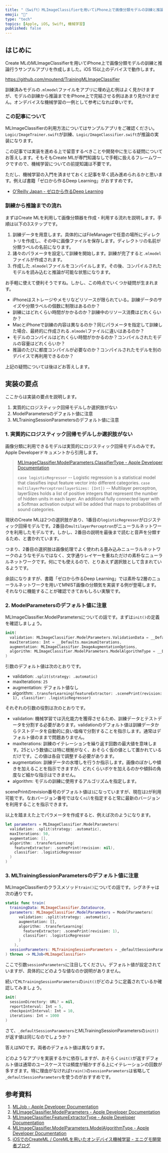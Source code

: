 ```yaml
---
title: "（Swift）MLImageClassifierを用いてiPhone上で画像分類モデルの訓練と推論を行う"
emoji: "📝"
type: "tech"
topics: [Apple, iOS, Swift, 機械学習]
published: false
---
```

## はじめに

Create MLのMLImageClassifierを用いてiPhone上で画像分類モデルの訓練と推論行うサンプルアプリを作成しました。iOS 15以上のデバイスで動作します。

https://github.com/moutend/TrainingMLImageClassifier

訓練済みモデルの`.mlmodel`ファイルをアプリに埋め込む例はよく見かけますが、モデルの訓練から推論までをiPhone上で完結させる例はあまり見かけません。オンデバイスな機械学習の一例として参考になれば幸いです。

### この記事について

MLImageClassifierの利用方法についてはサンプルアプリをご確認ください。`Logic/ImageTrainer.swift`が訓練、`Logic/ImageClassifier.swift`が推論の実装になります。

この記事では実装を進める上で留意するべきことや開発中に生じる疑問についてお答えします。そもそもCreate MLが専門知識なしで手軽に扱えるフレームワークですので、機械学習についての前提知識は不要です。

ただし、機械学習の入門を済ませておくと記事を早く読み進められるかと思います。例えば書籍「ゼロから作るDeep Learning」がおすすめです。

- [O'Reilly Japan - ゼロから作るDeep Learning](https://www.oreilly.co.jp/books/9784873117584/)

### 訓練から推論までの流れ

まずはCreate MLを利用して画像分類器を作成・利用する流れを説明します。手順は以下の3ステップです。

1. 訓練データを用意します。具体的にはFileManagerで任意の場所にディレクトリを作成し、その中に画像ファイルを保存します。ディレクトリの名前が分類ラベルの名前になります。
2. 諸々のパラメータを設定して訓練を開始します。訓練が完了すると`.mlmodel`ファイルが作成されます。
3. 作成した`.mlmodel`ファイルをコンパイルします。その後、コンパイルされたモデルを読み込むと推論が可能な状態になります。

お手軽に使えて便利そうですね。しかし、この時点でいくつか疑問が生まれます。

- iPhoneはストレージやメモリなどリソースが限られている。訓練データのサイズや分類ラベルの個数に制限はあるのか？
- 訓練にはどれくらい時間がかかるのか？訓練中のリソース消費はどれくらいか？
- MacとiPhoneで訓練の内容は異なるのか？同じパラメータを指定して訓練した場合、最終的に作成される`.mlmodel`ファイルに違いはあるのか？
- モデルのコンパイルはどれくらい時間がかかるのか？コンパイルされたモデルの容量はどれくらいか？
- 推論のたびに都度コンパイルが必要なのか？コンパイルされたモデルを別のデバイスで再利用できるのか？

上記の疑問については後ほどお答えします。

## 実装の要点

ここからは実装の要点を説明します。

1. 実質的にロジスティック回帰モデルしか選択肢がない
2. ModelParametersのデフォルト値に注意
3. MLTrainingSessionParametersのデフォルト値に注意

### 1. 実質的にロジスティック回帰モデルしか選択肢がない

画像分類に利用できるモデルは実質的にロジスティック回帰モデルのみです。Apple Developerドキュメントから引用します。

> [MLImageClassifier.ModelParameters.ClassifierType - Apple Developer Documentation](https://developer.apple.com/documentation/createml/mlimageclassifier/modelparameters-swift.struct/classifiertype)
> 
> `case logisticRegressor` -- Logistic regression is a statistical model that classifies input feature vector into different categories.
> `case multilayerPerceptron(layerSizes: [Int])` -- Multilayer perceptron, layerSizes holds a list of positive integers that represent the number of hidden units in each layer. An additional fully connected layer with a Softmax activation output will be added that maps to probabilities of sound categories.

現状のCreate MLは2つの選択肢があり、1番目の`logisticRegressor`がロジスティック回帰モデルです。2番目の`multilayerPerceptron`がニューラルネットワークを利用したモデルです。しかし、2番目の説明を最後まで読むと音声を分類するため、と書かれています。

つまり、2番目の選択肢は画像処理でよく使われる畳み込みニューラルネットワークのようなモデルではなく、文字通りレイヤーを重ねただけの素朴なニューラルネットワークです。何にでも使えるので、とりあえず選択肢として含まれているようです。

余談になりますが、書籍「ゼロから作るDeep Learning」では素朴な2層のニューラルネットワークを用いてMNIST画像の分類気を実装する例が登場します。それなりに機能することが確認できておもしろい実験です。

### 2. ModelParametersのデフォルト値に注意

MLImageClassifier.ModelParametersについての話です。まずは`init()`の定義を確認しましょう。

```swift
init(
  validation: MLImageClassifier.ModelParameters.ValidationData = __Defaults.validation,
  maxIterations: Int = __Defaults.maximumIterations,
  augmentation: MLImageClassifier.ImageAugmentationOptions,
  algorithm: MLImageClassifier.ModelParameters.ModelAlgorithmType = __Defaults.algorithm
)
```

引数のデフォルト値は次のとおりです。

- validation: `.split(strategy: .automatic)`
- maxIterations: `25`
- augmentation: デフォルト値なし
- algorithm: `.transferLearning(featureExtractor: .scenePrint(revision: 1), classifier: .logisticRegressor)`

それぞれの引数の役割は次のとおりです。

- validation: 機械学習では汎化能力を獲得させるため、訓練データとテストデータを分割する必要があります。validationのデフォルト値は訓練データからテストデータを自動的に良い塩梅で分割することを指示します。通常はデフォルト値のままで問題ありません。
- maxIterations: 訓練のイテレーションを繰り返す回数の最大値を意味します。25という数値には特に根拠がなく、おそらく仮の値として置かれているだけです。この値は各自で調整する必要があります。
- augmentation: 訓練データの水増しを行うか指示します。画像のぼかしや傾きを加えることを指示できますが、どれくらいボケを加えるのかや傾斜の角度など細かな指示はできません。
- algorithm: モデルの訓練に使用するアルゴリズムを指定します。

scenePrintのrevision番号のデフォルト値は`1`になっていますが、現在は`2`が利用可能です。なおバージョン番号ではなく`nil`を指定すると常に最新のバージョンを利用することを指示できます。

以上を踏まえた上でパラメータを作成すると、例えば次のようになります。

```swift
let parameters = MLImageClassifier.ModelParameters(
  validation: .split(strategy: .automatic),
  maxIterations: 50,
  augmentation: [],
  algorithm: .transferLearning(
    featureExtractor: .scenePrint(revision: nil),
    classifier: .logisticRegressor
  )
)
```

### 3. MLTrainingSessionParametersのデフォルト値に注意

MLImageClassifierのクラスメソッド`train()`についての話です。シグネチャは次の通りです。

```swift
static func train(
  trainingData: MLImageClassifier.DataSource,
  parameters: MLImageClassifier.ModelParameters = ModelParameters(
      validation: .split(strategy: .automatic),
      augmentation: [],
      algorithm: .transferLearning(
        featureExtractor: .scenePrint(revision: 1),
        classifier: .logisticRegressor
      )
    ),
  sessionParameters: MLTrainingSessionParameters = _defaultSessionParameters
) throws -> MLJob<MLImageClassifier>
```

ここで引数`sessionParameters`に注目してください。デフォルト値が設定されていますが、具体的にどのような値なのか説明がありません。

続いて`MLTrainingSessionParameters`の`init()`がどのように定義されているか確認してみましょう。

```swift
init(
  sessionDirectory: URL? = nil,
  reportInterval: Int = 5,
  checkpointInterval: Int = 10,
  iterations: Int = 1000
)
```

さて、`_defaultSessionParameters`とMLTrainingSessionParametersの`init()`が返す値は同じなのでしょうか？

答えはNOです。両者のデフォルト値は異なります。

どのようなアプリを実装するかに依存しますが、おそらく`init()`が返すデフォルト値は通常のユースケースでは頻度が細かすぎる上にイテレーションの回数が多すぎます。特に理由がなければ`train()`の`sessionParameters`は省略して`_defaultSessionParameters`を使うのがおすすめです。

## 参考資料

1. [MLJob - Apple Developer Documentation](https://developer.apple.com/documentation/createml/mljob)
2. [MLImageClassifier.ModelParameters - Apple Developer Documentation](https://developer.apple.com/documentation/createml/mlimageclassifier/modelparameters-swift.struct)
3. [MLImageClassifier.FeatureExtractorType - Apple Developer Documentation](https://developer.apple.com/documentation/createml/mlimageclassifier/featureextractortype)
4. [MLImageClassifier.ModelParameters.ModelAlgorithmType - Apple Developer Documentation](https://developer.apple.com/documentation/createml/mlimageclassifier/modelparameters-swift.struct/modelalgorithmtype)
5. [iOSでのCreateML / CoreMLを用いたオンデバイス機械学習 - エニグモ開発者ブログ](https://tech.enigmo.co.jp/entry/2022/12/20/070000)
